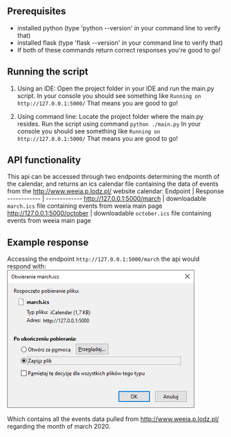 ## Prerequisites
* installed python (type 'python --version' in your command line to verify that)
* installed flask (type 'flask --version' in your command line to verify that)
* If both of these commands return correct responses you're good to go!

## Running the script

1. Using an IDE:
Open the project folder in your IDE and run the main.py script.
In your console you should see something like `Running on http://127.0.0.1:5000/`
That means you are good to go!

1. Using command line:
Locate the project folder where the main.py resides.
Run the script using command `python ./main.py`
In your console you should see something like `Running on http://127.0.0.1:5000/`
That means you are good to go!

## API functionality
This api can be accessed through two endpoints determining the month of the calendar, and returns an ics calendar file containing the
data of events from the http://www.weeia.p.lodz.pl/ website calendar:
Endpoint | Response
------------ | -------------
http://127.0.0.1:5000/march | downloadable `march.ics` file containing events from weeia main page
http://127.0.0.1:5000/october | downloadable `october.ics` file containing events from weeia main page


## Example response
Accessing the endpoint `http://127.0.0.1:5000/march` the api would respond with:
![Response](march.png)

Which contains all the events data pulled from http://www.weeia.p.lodz.pl/ regarding the month of march 2020.